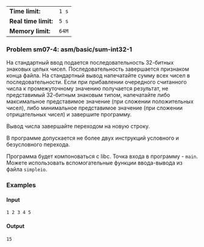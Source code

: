 |                      |       |
|----------------------|-------|
| **Time limit:**      | `1 s` |
| **Real time limit:** | `5 s` |
| **Memory limit:**    | `64M` |


### Problem sm07-4: asm/basic/sum-int32-1

На стандартный ввод подается последовательность 32-битных
знаковых целых чисел. Последовательность завершается признаком
конца файла. На стандартный вывод напечатайте сумму всех чисел в
последовательности. Если при прибавлении очередного считанного
числа к промежуточному значению получается результат, не
представимый 32-битным знаковым типом, напечатайте либо
максимальное представимое значение (при сложении положительных
чисел), либо минимальное представимое значение (при сложении
отрицательных чисел) и завершите программу.

Вывод числа завершайте переходом на новую строку.

В программе допускается не более двух инструкций условного и
безусловного перехода.

Программа будет компоноваться с libc. Точка входа в программу -
`main`. Можете использовать вспомогательные функции ввода-вывода
из файла `simpleio`.

### Examples

#### Input

    
    
    1 2 3 4 5

#### Output

    
    
    15

